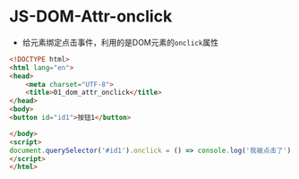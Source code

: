 # JS-DOM-Attr-onclick

- 给元素绑定点击事件，利用的是DOM元素的`onclick`属性

```html
<!DOCTYPE html>
<html lang="en">
<head>
    <meta charset="UTF-8">
    <title>01_dom_attr_onclick</title>
</head>
<body>
<button id="id1">按钮1</button>

</body>
<script>
document.querySelector('#id1').onclick = () => console.log('我被点击了')
</script>
</html>
```

